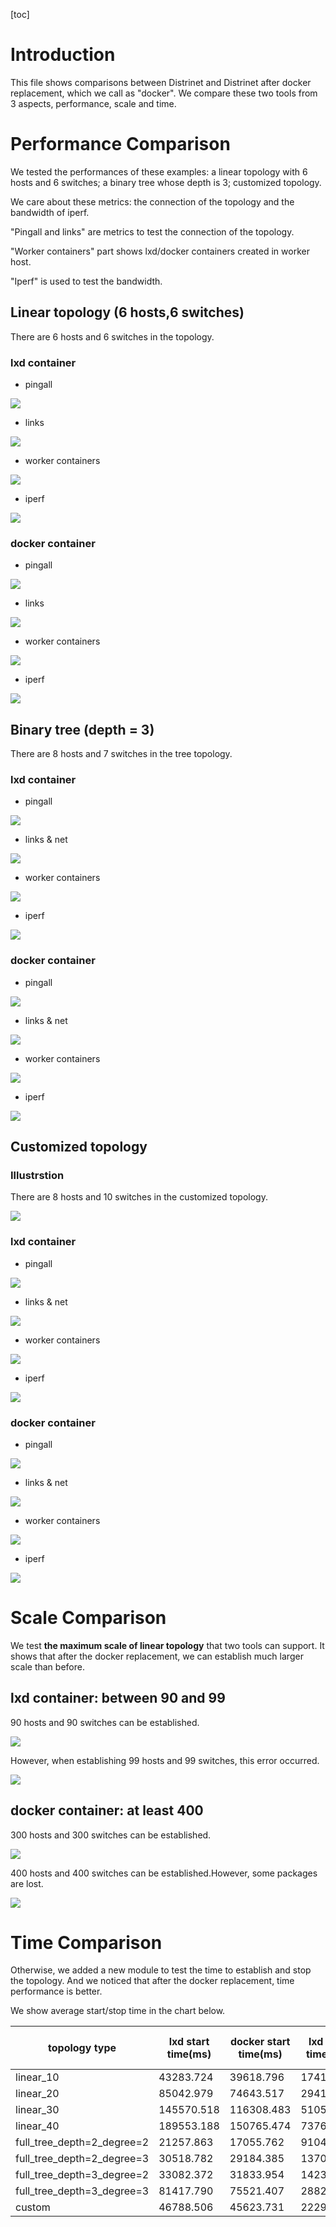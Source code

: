 [toc]



# Introduction

This file shows comparisons between Distrinet and Distrinet after docker replacement, which we call as "docker". We compare these two tools from 3 aspects, performance, scale and time.

# Performance Comparison

We tested the performances of these examples: a linear topology with 6 hosts and 6 switches; a binary tree whose depth is 3; customized topology.

We care about these metrics: the connection of the topology and the bandwidth of iperf.

"Pingall and links" are metrics to test the connection of the topology.

"Worker containers" part shows lxd/docker containers created in worker host.

"Iperf" is used to test the bandwidth.

## Linear topology (6 hosts,6 switches)

There are 6 hosts and 6 switches in the topology.

### lxd container

- pingall

![](.\img\lxd\6pingall.png)

- links

![](.\img\lxd\6links.png)

- worker containers

![](.\img\lxd\6worker_containers.png)

- iperf

![](.\img\lxd\6iperf.png)

### docker container

- pingall

![](.\img\docker\6pingall.png)

- links

![](.\img\docker\6links.png)

- worker containers

![](.\img\docker\6worker_containers.png)

- iperf

![](.\img\docker\6iperf.png)

## Binary tree (depth = 3)

There are 8 hosts and 7 switches in the tree topology.

### lxd container

- pingall

![](.\img\lxd\tree_32_pingall.png)

- links & net

![](.\img\lxd\tree_32_links_and_net.png)

- worker containers

![](.\img\lxd\tree_32_worker_containers.png)

- iperf

![](.\img\lxd\tree_32_iperf.png)

### docker container

- pingall

![](.\img\docker\tree_32_pingall.png)

- links & net

![](.\img\docker\tree_32_links_and_net.png)

- worker containers

![](.\img\docker\tree_32_worker_containers.png)

- iperf

![](.\img\docker\tree_32_iperf.png)

## Customized topology

### Illustrstion

There are 8 hosts and 10 switches in the customized topology.

![](.\img\dc_topo.png)

### lxd container

- pingall

![](.\img\lxd\custom_pingall.png)

- links & net

![](.\img\lxd\custom_links.png)

- worker containers

![](.\img\lxd\custom_container.png)

- iperf

![](.\img\lxd\custom_iperf.png)

### docker container

- pingall

![](.\img\docker\custom_pingall.png)

- links & net

![](.\img\docker\custom_links.png)

- worker containers

![](.\img\docker\custom_container.png)

- iperf

![](.\img\docker\custom_iperf.png)

# Scale Comparison

We test **the maximum scale of linear topology** that two tools can support. It shows that after the docker replacement, we can establish much larger scale than before.

## lxd container: between 90 and 99

90 hosts and 90 switches can be established.

![](.\img\lxd\90.png)

However, when establishing 99 hosts and 99 switches, this error occurred.

![](.\img\lxd\99.png)

## docker container: at least 400

300 hosts and 300 switches can be established.

![](.\img\docker\300start.png)

400 hosts and 400 switches can be established.However, some packages are lost.

![](.\img\docker\400ping.png)

# Time Comparison

Otherwise, we added a new module to test the time to establish and stop the topology. And we noticed that after the docker replacement, time performance is better.

We show average start/stop time in the chart below.

| topology type              | lxd start time(ms) | docker start time(ms) | lxd stop time(ms) | docker stop time(ms) |
| -------------------------- | ------------------ | --------------------- | ----------------- | -------------------- |
| linear_10                  | 43283.724          | 39618.796             | 17412.770         | 14586.549            |
| linear_20                  | 85042.979          | 74643.517             | 29419.694         | 29851.002            |
| linear_30                  | 145570.518         | 116308.483            | 51053.180         | 49878.966            |
| linear_40                  | 189553.188         | 150765.474            | 73760.429         | 71019.690            |
| full_tree_depth=2_degree=2 | 21257.863          | 17055.762             | 9104.821          | 6914.141             |
| full_tree_depth=2_degree=3 | 30518.782          | 29184.385             | 13705.951         | 13014.671            |
| full_tree_depth=3_degree=2 | 33082.372          | 31833.954             | 14239.144         | 11628.452            |
| full_tree_depth=3_degree=3 | 81417.790          | 75521.407             | 28824.049         | 29416.155            |
| custom                     | 46788.506          | 45623.731             | 22290.356         | 18247.342            |
